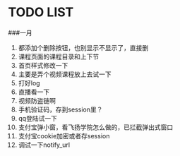 TODO LIST
======

###一月
1. 都添加个删除按钮，也别显示不显示了，直接删
4. 课程页面的课程目录和上下节
4. 首页样式修改一下
5. 主要是弄个视频课程放上去试一下
6. 打好log
7. 直播看一下
8. 视频防盗链啊
9. 手机验证码，存到session里？
10. qq登陆试一下
11. 支付宝弹小窗，看飞扬学院怎么做的，已拦截弹出式窗口
1. 支付宝cookie加密或者存session
1. 调试一下notify_url

